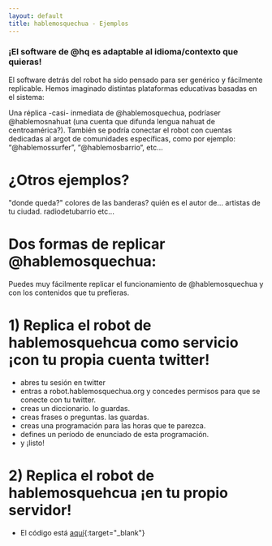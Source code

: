 ```yaml
---
layout: default
title: hablemosquechua - Ejemplos
---
```


### ¡El software de @hq es adaptable al idioma/contexto que quieras!

El software detrás del robot ha sido pensado para ser genérico y fácilmente 
replicable. Hemos imaginado distintas plataformas educativas basadas en el sistema: 

Una réplica -casi- inmediata de @hablemosquechua, podríaser @hablemosnahuat (una cuenta que difunda lengua nahuat de centroamérica?). También se podría conectar el robot con cuentas dedicadas al argot de comunidades específicas, como por ejemplo: “@hablemossurfer”, “@hablemosbarrio“, etc...

# ¿Otros ejemplos?

"donde queda?"
colores de las banderas?
quién es el autor de...
artistas de tu ciudad.
radiodetubarrio 
etc...

# Dos formas de replicar @hablemosquechua:
Puedes muy fácilmente replicar el funcionamiento de @hablemosquechua y con los contenidos que tu prefieras. 

# 1) Replica el robot de hablemosquehcua como servicio ¡con tu propia cuenta twitter!
* abres tu sesión en twitter
* entras a robot.hablemosquechua.org y concedes permisos para que se conecte con tu twitter.
* creas un diccionario. lo guardas.
* creas frases o preguntas. las guardas.
* creas una programación para las horas que te parezca.
* defines un período de enunciado de esta programación.
* y ¡listo!

# 2) Replica el robot de hablemosquehcua ¡en tu propio servidor! 
* El código está [aquí](https://github.com/merunga/hablemosquechua-web/){:target="_blank"}
